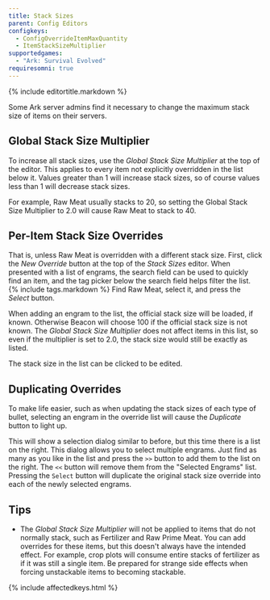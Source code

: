 ```yaml
---
title: Stack Sizes
parent: Config Editors
configkeys:
  - ConfigOverrideItemMaxQuantity
  - ItemStackSizeMultiplier
supportedgames:
  - "Ark: Survival Evolved"
requiresomni: true
---
```

{% include editortitle.markdown %}

Some Ark server admins find it necessary to change the maximum stack size of items on their servers.

## Global Stack Size Multiplier

To increase all stack sizes, use the _Global Stack Size Multiplier_ at the top of the editor. This applies to every item not explicitly overridden in the list below it. Values greater than 1 will increase stack sizes, so of course values less than 1 will decrease stack sizes.

For example, Raw Meat usually stacks to 20, so setting the Global Stack Size Multiplier to 2.0 will cause Raw Meat to stack to 40.

## Per-Item Stack Size Overrides

That is, unless Raw Meat is overridden with a different stack size. First, click the _New Override_ button at the top of the _Stack Sizes_ editor. When presented with a list of engrams, the search field can be used to quickly find an item, and the tag picker below the search field helps filter the list. {% include tags.markdown %} Find Raw Meat, select it, and press the _Select_ button.

When adding an engram to the list, the official stack size will be loaded, if known. Otherwise Beacon will choose 100 if the official stack size is not known. The _Global Stack Size Multiplier_ does not affect items in this list, so even if the multiplier is set to 2.0, the stack size would still be exactly as listed.

The stack size in the list can be clicked to be edited.

## Duplicating Overrides

To make life easier, such as when updating the stack sizes of each type of bullet, selecting an engram in the override list will cause the _Duplicate_ button to light up.

This will show a selection dialog similar to before, but this time there is a list on the right. This dialog allows you to select multiple engrams. Just find as many as you like in the list and press the `>>` button to add them to the list on the right. The `<<` button will remove them from the "Selected Engrams" list. Pressing the `Select` button will duplicate the original stack size override into each of the newly selected engrams.

## Tips

- The _Global Stack Size Multiplier_ will not be applied to items that do not normally stack, such as Fertilizer and Raw Prime Meat. You can add overrides for these items, but this doesn't always have the intended effect. For example, crop plots will consume entire stacks of fertilizer as if it was still a single item. Be prepared for strange side effects when forcing unstackable items to becoming stackable.

{% include affectedkeys.html %}